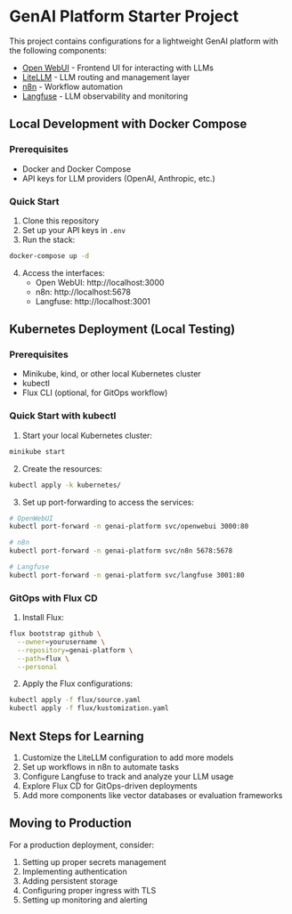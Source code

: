 # GenAI Platform Starter Project

This project contains configurations for a lightweight GenAI platform with the following components:

- [Open WebUI](https://github.com/open-webui/open-webui) - Frontend UI for interacting with LLMs
- [LiteLLM](https://github.com/BerriAI/litellm) - LLM routing and management layer
- [n8n](https://n8n.io/) - Workflow automation
- [Langfuse](https://langfuse.com/) - LLM observability and monitoring

## Local Development with Docker Compose

### Prerequisites

- Docker and Docker Compose
- API keys for LLM providers (OpenAI, Anthropic, etc.)

### Quick Start

1. Clone this repository
2. Set up your API keys in `.env`
3. Run the stack:

```bash
docker-compose up -d
```

4. Access the interfaces:
   - Open WebUI: http://localhost:3000
   - n8n: http://localhost:5678
   - Langfuse: http://localhost:3001

## Kubernetes Deployment (Local Testing)

### Prerequisites

- Minikube, kind, or other local Kubernetes cluster
- kubectl
- Flux CLI (optional, for GitOps workflow)

### Quick Start with kubectl

1. Start your local Kubernetes cluster:

```bash
minikube start
```

2. Create the resources:

```bash
kubectl apply -k kubernetes/
```

3. Set up port-forwarding to access the services:

```bash
# OpenWebUI
kubectl port-forward -n genai-platform svc/openwebui 3000:80

# n8n
kubectl port-forward -n genai-platform svc/n8n 5678:5678

# Langfuse
kubectl port-forward -n genai-platform svc/langfuse 3001:80
```

### GitOps with Flux CD

1. Install Flux:

```bash
flux bootstrap github \
  --owner=yourusername \
  --repository=genai-platform \
  --path=flux \
  --personal
```

2. Apply the Flux configurations:

```bash
kubectl apply -f flux/source.yaml
kubectl apply -f flux/kustomization.yaml
```

## Next Steps for Learning

1. Customize the LiteLLM configuration to add more models
2. Set up workflows in n8n to automate tasks
3. Configure Langfuse to track and analyze your LLM usage
4. Explore Flux CD for GitOps-driven deployments
5. Add more components like vector databases or evaluation frameworks

## Moving to Production

For a production deployment, consider:

1. Setting up proper secrets management
2. Implementing authentication
3. Adding persistent storage
4. Configuring proper ingress with TLS
5. Setting up monitoring and alerting